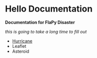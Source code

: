 # Hello Documentation
**Documentation for FlaPy Disaster**

*this is going to take a long time to fill out*

* [Hurricane]( hurricane_documentation.md )
* Leaflet
* Asteroid

